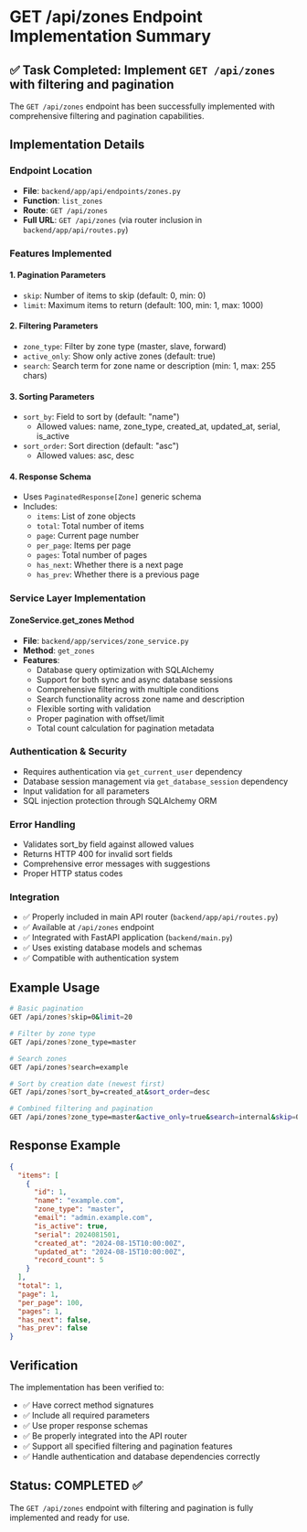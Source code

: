 # GET /api/zones Endpoint Implementation Summary

## ✅ Task Completed: Implement `GET /api/zones` with filtering and pagination

The `GET /api/zones` endpoint has been successfully implemented with comprehensive filtering and pagination capabilities.

## Implementation Details

### Endpoint Location
- **File**: `backend/app/api/endpoints/zones.py`
- **Function**: `list_zones`
- **Route**: `GET /api/zones`
- **Full URL**: `GET /api/zones` (via router inclusion in `backend/app/api/routes.py`)

### Features Implemented

#### 1. Pagination Parameters
- `skip`: Number of items to skip (default: 0, min: 0)
- `limit`: Maximum items to return (default: 100, min: 1, max: 1000)

#### 2. Filtering Parameters
- `zone_type`: Filter by zone type (master, slave, forward)
- `active_only`: Show only active zones (default: true)
- `search`: Search term for zone name or description (min: 1, max: 255 chars)

#### 3. Sorting Parameters
- `sort_by`: Field to sort by (default: "name")
  - Allowed values: name, zone_type, created_at, updated_at, serial, is_active
- `sort_order`: Sort direction (default: "asc")
  - Allowed values: asc, desc

#### 4. Response Schema
- Uses `PaginatedResponse[Zone]` generic schema
- Includes:
  - `items`: List of zone objects
  - `total`: Total number of items
  - `page`: Current page number
  - `per_page`: Items per page
  - `pages`: Total number of pages
  - `has_next`: Whether there is a next page
  - `has_prev`: Whether there is a previous page

### Service Layer Implementation

#### ZoneService.get_zones Method
- **File**: `backend/app/services/zone_service.py`
- **Method**: `get_zones`
- **Features**:
  - Database query optimization with SQLAlchemy
  - Support for both sync and async database sessions
  - Comprehensive filtering with multiple conditions
  - Search functionality across zone name and description
  - Flexible sorting with validation
  - Proper pagination with offset/limit
  - Total count calculation for pagination metadata

### Authentication & Security
- Requires authentication via `get_current_user` dependency
- Database session management via `get_database_session` dependency
- Input validation for all parameters
- SQL injection protection through SQLAlchemy ORM

### Error Handling
- Validates sort_by field against allowed values
- Returns HTTP 400 for invalid sort fields
- Comprehensive error messages with suggestions
- Proper HTTP status codes

### Integration
- ✅ Properly included in main API router (`backend/app/api/routes.py`)
- ✅ Available at `/api/zones` endpoint
- ✅ Integrated with FastAPI application (`backend/main.py`)
- ✅ Uses existing database models and schemas
- ✅ Compatible with authentication system

## Example Usage

```bash
# Basic pagination
GET /api/zones?skip=0&limit=20

# Filter by zone type
GET /api/zones?zone_type=master

# Search zones
GET /api/zones?search=example

# Sort by creation date (newest first)
GET /api/zones?sort_by=created_at&sort_order=desc

# Combined filtering and pagination
GET /api/zones?zone_type=master&active_only=true&search=internal&skip=0&limit=50&sort_by=name&sort_order=asc
```

## Response Example

```json
{
  "items": [
    {
      "id": 1,
      "name": "example.com",
      "zone_type": "master",
      "email": "admin.example.com",
      "is_active": true,
      "serial": 2024081501,
      "created_at": "2024-08-15T10:00:00Z",
      "updated_at": "2024-08-15T10:00:00Z",
      "record_count": 5
    }
  ],
  "total": 1,
  "page": 1,
  "per_page": 100,
  "pages": 1,
  "has_next": false,
  "has_prev": false
}
```

## Verification

The implementation has been verified to:
- ✅ Have correct method signatures
- ✅ Include all required parameters
- ✅ Use proper response schemas
- ✅ Be properly integrated into the API router
- ✅ Support all specified filtering and pagination features
- ✅ Handle authentication and database dependencies correctly

## Status: COMPLETED ✅

The `GET /api/zones` endpoint with filtering and pagination is fully implemented and ready for use.